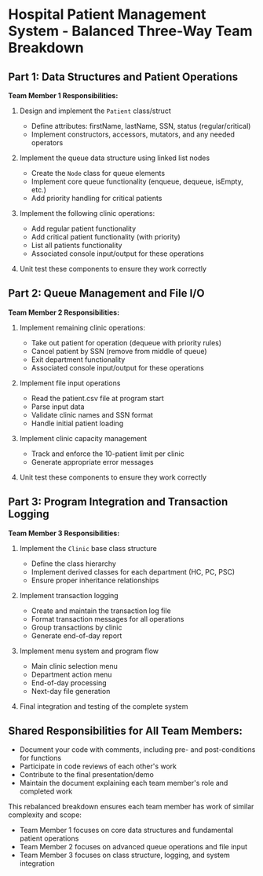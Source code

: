 # Hospital Patient Management System - Balanced Three-Way Team Breakdown


## Part 1: Data Structures and Patient Operations
**Team Member 1 Responsibilities:**

1. Design and implement the `Patient` class/struct
   - Define attributes: firstName, lastName, SSN, status (regular/critical)
   - Implement constructors, accessors, mutators, and any needed operators

2. Implement the queue data structure using linked list nodes
   - Create the `Node` class for queue elements
   - Implement core queue functionality (enqueue, dequeue, isEmpty, etc.)
   - Add priority handling for critical patients

3. Implement the following clinic operations:
   - Add regular patient functionality
   - Add critical patient functionality (with priority)
   - List all patients functionality
   - Associated console input/output for these operations

4. Unit test these components to ensure they work correctly

## Part 2: Queue Management and File I/O
**Team Member 2 Responsibilities:**

1. Implement remaining clinic operations:
   - Take out patient for operation (dequeue with priority rules)
   - Cancel patient by SSN (remove from middle of queue)
   - Exit department functionality
   - Associated console input/output for these operations

2. Implement file input operations
   - Read the patient.csv file at program start
   - Parse input data
   - Validate clinic names and SSN format
   - Handle initial patient loading

3. Implement clinic capacity management
   - Track and enforce the 10-patient limit per clinic
   - Generate appropriate error messages

4. Unit test these components to ensure they work correctly

## Part 3: Program Integration and Transaction Logging
**Team Member 3 Responsibilities:**

1. Implement the `Clinic` base class structure
   - Define the class hierarchy
   - Implement derived classes for each department (HC, PC, PSC)
   - Ensure proper inheritance relationships

2. Implement transaction logging
   - Create and maintain the transaction log file
   - Format transaction messages for all operations
   - Group transactions by clinic
   - Generate end-of-day report

3. Implement menu system and program flow
   - Main clinic selection menu
   - Department action menu
   - End-of-day processing
   - Next-day file generation

4. Final integration and testing of the complete system

## Shared Responsibilities for All Team Members:
- Document your code with comments, including pre- and post-conditions for functions
- Participate in code reviews of each other's work
- Contribute to the final presentation/demo
- Maintain the document explaining each team member's role and completed work

This rebalanced breakdown ensures each team member has work of similar complexity and scope:

- Team Member 1 focuses on core data structures and fundamental patient operations
- Team Member 2 focuses on advanced queue operations and file input
- Team Member 3 focuses on class structure, logging, and system integration
